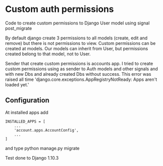 # Custom auth permissions

Code to create custom permissions to Django User model using signal post_migrate

By default django create 3 permissions to all models (create, edit and remove) but there is not permissions to view. Custom permissions can be created at models. Our models can inherit from User, but permissions created belong to that model, not to User.

Sender that create custom permissions is accounts app. I tried to create custom permissions using as sender to Auth models and other signals and with new Dbs and already created Dbs without success. This error was raised all time 'django.core.exceptions.AppRegistryNotReady: Apps aren't loaded yet.'

## Configuration

At installed apps add

```
INSTALLED_APPS = [
    ...
    'account.apps.AccountConfig',
    ...
]
```

and type python manage.py migrate

Test done to Django 1.10.3

